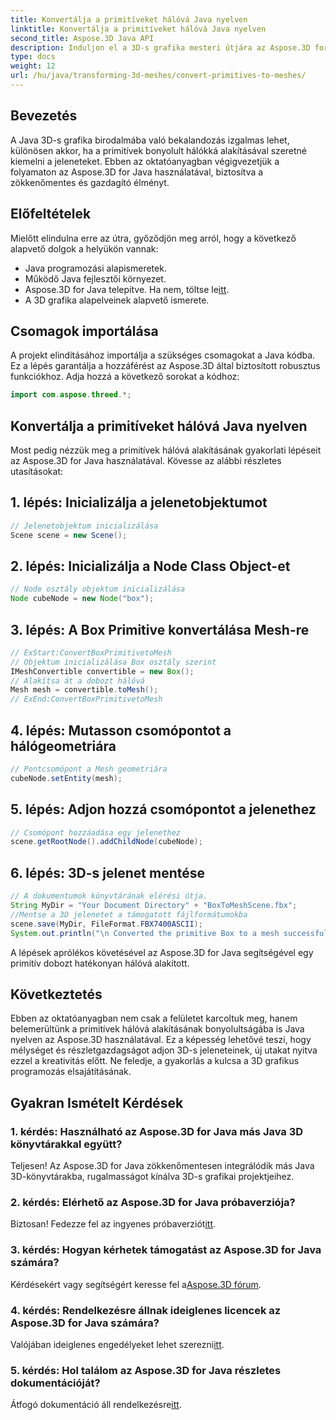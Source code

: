 ```yaml
---
title: Konvertálja a primitíveket hálóvá Java nyelven
linktitle: Konvertálja a primitíveket hálóvá Java nyelven
second_title: Aspose.3D Java API
description: Induljon el a 3D-s grafika mesteri útjára az Aspose.3D for Java segítségével – könnyedén konvertálja a primitíveket lenyűgöző hálókká. Növelje kódolási élményét most!
type: docs
weight: 12
url: /hu/java/transforming-3d-meshes/convert-primitives-to-meshes/
---
```

## Bevezetés
A Java 3D-s grafika birodalmába való bekalandozás izgalmas lehet, különösen akkor, ha a primitívek bonyolult hálókká alakításával szeretné kiemelni a jeleneteket. Ebben az oktatóanyagban végigvezetjük a folyamaton az Aspose.3D for Java használatával, biztosítva a zökkenőmentes és gazdagító élményt.
## Előfeltételek
Mielőtt elindulna erre az útra, győződjön meg arról, hogy a következő alapvető dolgok a helyükön vannak:
- Java programozási alapismeretek.
- Működő Java fejlesztői környezet.
-  Aspose.3D for Java telepítve. Ha nem, töltse le[itt](https://releases.aspose.com/3d/java/).
- A 3D grafika alapelveinek alapvető ismerete.
## Csomagok importálása
A projekt elindításához importálja a szükséges csomagokat a Java kódba. Ez a lépés garantálja a hozzáférést az Aspose.3D által biztosított robusztus funkciókhoz. Adja hozzá a következő sorokat a kódhoz:
```java
import com.aspose.threed.*;
```
## Konvertálja a primitíveket hálóvá Java nyelven
Most pedig nézzük meg a primitívek hálóvá alakításának gyakorlati lépéseit az Aspose.3D for Java használatával. Kövesse az alábbi részletes utasításokat:
## 1. lépés: Inicializálja a jelenetobjektumot
```java
// Jelenetobjektum inicializálása
Scene scene = new Scene();
```
## 2. lépés: Inicializálja a Node Class Object-et
```java
// Node osztály objektum inicializálása
Node cubeNode = new Node("box");
```
## 3. lépés: A Box Primitive konvertálása Mesh-re
```java
// ExStart:ConvertBoxPrimitivetoMesh
// Objektum inicializálása Box osztály szerint
IMeshConvertible convertible = new Box();
// Alakítsa át a dobozt hálóvá
Mesh mesh = convertible.toMesh();
// ExEnd:ConvertBoxPrimitivetoMesh
```
## 4. lépés: Mutasson csomópontot a hálógeometriára
```java
// Pontcsomópont a Mesh geometriára
cubeNode.setEntity(mesh);
```
## 5. lépés: Adjon hozzá csomópontot a jelenethez
```java
// Csomópont hozzáadása egy jelenethez
scene.getRootNode().addChildNode(cubeNode);
```
## 6. lépés: 3D-s jelenet mentése
```java
// A dokumentumok könyvtárának elérési útja.
String MyDir = "Your Document Directory" + "BoxToMeshScene.fbx";
//Mentse a 3D jelenetet a támogatott fájlformátumokba
scene.save(MyDir, FileFormat.FBX7400ASCII);
System.out.println("\n Converted the primitive Box to a mesh successfully.\nFile saved at " + MyDir);
```
A lépések aprólékos követésével az Aspose.3D for Java segítségével egy primitív dobozt hatékonyan hálóvá alakított.
## Következtetés
Ebben az oktatóanyagban nem csak a felületet karcoltuk meg, hanem belemerültünk a primitívek hálóvá alakításának bonyolultságába is Java nyelven az Aspose.3D használatával. Ez a képesség lehetővé teszi, hogy mélységet és részletgazdagságot adjon 3D-s jeleneteinek, új utakat nyitva ezzel a kreativitás előtt. Ne feledje, a gyakorlás a kulcsa a 3D grafikus programozás elsajátításának.
## Gyakran Ismételt Kérdések
### 1. kérdés: Használható az Aspose.3D for Java más Java 3D könyvtárakkal együtt?
Teljesen! Az Aspose.3D for Java zökkenőmentesen integrálódik más Java 3D-könyvtárakba, rugalmasságot kínálva 3D-s grafikai projektjeihez.
### 2. kérdés: Elérhető az Aspose.3D for Java próbaverziója?
 Biztosan! Fedezze fel az ingyenes próbaverziót[itt](https://releases.aspose.com/).
### 3. kérdés: Hogyan kérhetek támogatást az Aspose.3D for Java számára?
 Kérdésekért vagy segítségért keresse fel a[Aspose.3D fórum](https://forum.aspose.com/c/3d/18).
### 4. kérdés: Rendelkezésre állnak ideiglenes licencek az Aspose.3D for Java számára?
 Valójában ideiglenes engedélyeket lehet szerezni[itt](https://purchase.aspose.com/temporary-license/).
### 5. kérdés: Hol találom az Aspose.3D for Java részletes dokumentációját?
 Átfogó dokumentáció áll rendelkezésre[itt](https://reference.aspose.com/3d/java/).